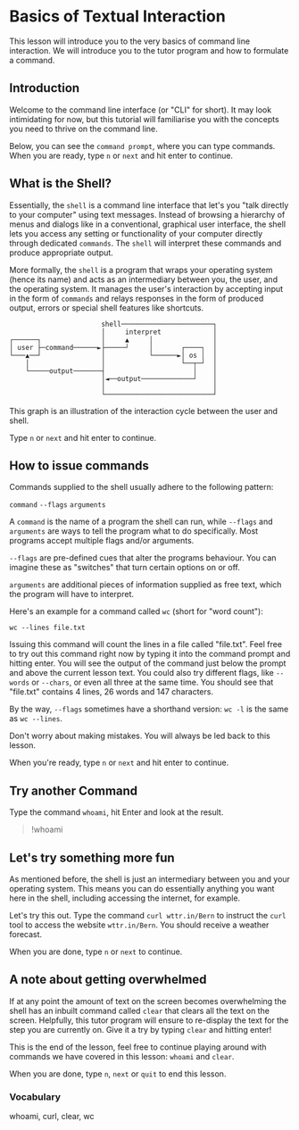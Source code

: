 # Basics of Textual Interaction

This lesson will introduce you to the very basics of command line interaction.
We will introduce you to the tutor program and how to formulate a command.

## Introduction

Welcome to the command line interface (or "CLI" for short). It may look
intimidating for now, but this tutorial will familiarise you with the concepts
you need to thrive on the command line.

Below, you can see the `command prompt`, where you can type commands. When you
are ready, type `n` or `next` and hit enter to continue.

## What is the Shell?

Essentially, the `shell` is a command line interface that let's you "talk
directly to your computer" using text messages. Instead of browsing a hierarchy
of menus and dialogs like in a conventional, graphical user interface, the
shell lets you access any setting or functionality of your computer directly
through dedicated `commands`. The `shell` will interpret these commands and
produce appropriate output.

More formally, the `shell` is a program that wraps your operating system (hence
its name) and acts as an intermediary between you, the user, and the operating
system. It manages the user's interaction by accepting input in the form of
`commands` and relays responses in the form of produced output, errors or
special shell features like shortcuts.

```
                       shell───────────────────────┐
                       │     interpret             │
┌──────┐               │     ▲     │               │
│ user ├─command──────►├─────┘     │       ┌────┐  │
└───▲──┘               │           └──────►│ os │  │
    │                  │                   └──┬─┘  │
    └─────output───────┤                      │    │
                       │◄──output─────────────┘    │
                       │                           │
                       └───────────────────────────┘
```

This graph is an illustration of the interaction cycle between the user and shell.

Type `n` or `next` and hit enter to continue.

## How to issue commands

Commands supplied to the shell usually adhere to the following pattern:

`command` `--flags` `arguments`

A `command` is the name of a program the shell can run, while `--flags` and
`arguments` are ways to tell the program what to do specifically. Most programs
accept multiple flags and/or arguments.

`--flags` are pre-defined cues that alter the programs behaviour. You can
imagine these as "switches" that turn certain options on or off.

`arguments` are additional pieces of information supplied as free text, which
the program will have to interpret.

Here's an example for a command called `wc` (short for "word count"):

`wc --lines file.txt`

Issuing this command will count the lines in a file called "file.txt". Feel
free to try out this command right now by typing it into the command prompt and
hitting enter. You will see the output of the command just below the prompt and
above the current lesson text. You could also try different flags, like
`--words` or `--chars`, or even all three at the same time. You should see that
"file.txt" contains 4 lines, 26 words and 147 characters.

By the way, `--flags` sometimes have a shorthand version: `wc -l` is the same as
`wc --lines`.

Don't worry about making mistakes. You will always be led back to this lesson.

When you're ready, type `n` or `next` and hit enter to continue.

## Try another Command

Type the command `whoami`, hit Enter and look at the result.

> !whoami

## Let's try something more fun

As mentioned before, the shell is just an intermediary between you and your
operating system. This means you can do essentially anything you want here in
the shell, including accessing the internet, for example.

Let's try this out. Type the command `curl wttr.in/Bern` to instruct the `curl` tool
to access the website `wttr.in/Bern`. You should receive a weather forecast.

When you are done, type `n` or `next` to continue.

## A note about getting overwhelmed

If at any point the amount of text on the screen becomes overwhelming the shell
has an inbuilt command called `clear` that clears all the text on the screen.
Helpfully, this tutor program will ensure to re-display the text for the step
you are currently on. Give it a try by typing `clear` and hitting enter!

This is the end of the lesson, feel free to continue playing around with
commands we have covered in this lesson:
`whoami` and `clear`.

When you are done, type `n`, `next` or `quit` to end this lesson.

### Vocabulary

whoami, curl, clear, wc
